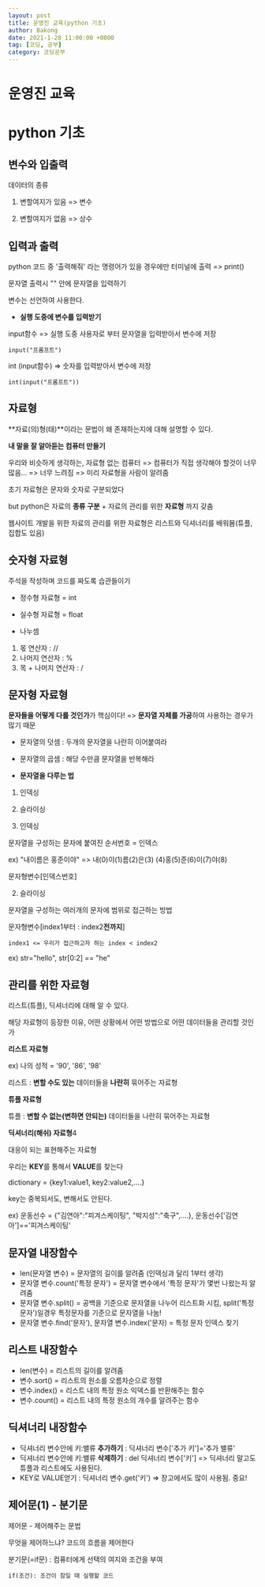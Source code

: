 ```yaml
---
layout: post
title: 운영진 교육(python 기초)
author: Bakong
date: 2021-1-28 11:00:00 +0800
tag: [코딩, 공부]
category: 코딩공부
---
```


# 운영진 교육

# python 기초

## 변수와 입출력

데이터의 종류

1. 변할여지가 있음 => 변수

2. 변할여지가 없음 => 상수


## 입력과 출력

python 코드 중 '출력해줘' 라는 명령어가 있을 경우에만 터미널에 출력 => print()

문자열 출력시 "" 안에 문자열을 입력하기

변수는 선언하여 사용한다.

* **실행 도중에 변수를 입력받기**

input함수 => 실행 도중 사용자로 부터 문자열을 입력받아서 변수에 저장

```
input("프롬프트") 
```

int (input함수) => 숫자를 입력받아서 변수에 저장

```
int(input("프롬프트"))
```

## 자료형

**자료(의)형(태)**이라는 문법이 왜 존재하는지에 대해 설명할 수 있다.

**내 말을 잘 알아듣는 컴퓨터 만들기**

우리와 비슷하게 생각하는, 자료형 없는 컴퓨터 => 컴퓨터가 직접 생각해야 할것이 너무 많음... => 너무 느려짐 => 미리 자료형을 사람이 알려줌

초기 자료형은 문자와 숫자로 구분되었다

but python은 자료의 **종류 구분** + 자료의 관리를 위한 **자료형** 까지 갖춤

웹사이트 개발을 위한 자료의 관리를 위한 자료형은 리스트와 딕셔너리를 배워봄(튜플, 집합도 있음)

## 숫자형 자료형

주석을 작성하며 코드를 짜도록 습관들이기

* 정수형 자료형 = int
* 실수형 자료형 = float

* 나누셈

1. 몫 연산자 : //
2. 나머지 연산자 : %
3. 목 + 나머지 연산자 : /

## 문자형 자료형

**문자들을 어떻게 다룰 것인가**가 핵심이다! => **문자열 자체를 가공**하여 사용하는 경우가 많기 때문

* 문자열의 덧셈 : 두개의 문자열을 나란히 이어붙여라
* 문자열의 곱셈 : 해당 수만큼 문자열을 반복해라

* **문자열을 다루는 법**
1. 인덱싱
2. 슬라이싱

1. 인덱싱

문자열을 구성하는 문자에 붙여진 순서번호 = 인덱스

ex) "내이름은 홍준이야" => 내(0)이(1)름(2)은(3) (4)홍(5)준(6)이(7)야(8)

문자형변수[인덱스번호]

2. 슬라이싱

문자열을 구성하는 여러개의 문자에 범위로 접근하는 방법

문자형변수[index1부터 : index2**전까지**]

```
index1 <= 우리가 접근하고자 하는 index < index2
```
ex) str="hello", str[0:2] == "he"

## 관리를 위한 자료형

리스트(튜플), 딕셔너리에 대해 알 수 있다.

해당 자료형이 등장한 이유, 어떤 상황에서 어떤 방법으로 어떤 데이터들을 관리할 것인가

**리스트 자료형**

ex) 나의 성적 = '90', '86', '98'

리스트 : **변할 수도 있는** 데이터들을 **나란히** 묶어주는 자료형

**튜플 자료형**

튜플 : **변할 수 없는(변하면 안되는)** 데이터들을 나란히 묶어주는 자료형

**딕셔너리(해쉬) 자료형**4

대응이 되는 표현해주는 자료형

우리는 **KEY**를 통해서 **VALUE**를 찾는다

dictionary = {key1:value1, key2:value2,....}

key는 중복되서도, 변해서도 안된다.

ex) 운동선수 = {"김연아":"피겨스케이팅", "박지성":"축구",....}, 운동선수['김연아']=='피겨스케이팅'

## 문자열 내장함수

* len(문자열 변수) = 문자열의 길이를 알려줌 (인덱싱과 달리 1부터 생각)
* 문자열 변수.count('특정 문자') = 문자열 변수에서 '특정 문자'가 몇번 나왔는지 알려줌
* 문자열 변수.split() = 공백을 기준으로 문자열을 나누어 리스트화 시킴, split('특정문자')일경우 특정문자를 기준으로 문자열을 나눔!
* 문자열 변수.find('문자'), 문자열 변수.index('문자) = 특정 문자 인덱스 찾기

## 리스트 내장함수

* len(변수) = 리스트의 길이를 알려줌
* 변수.sort() = 리스트의 원소를 오름차순으로 정렬
* 변수.index() = 리스트 내의 특정 원소 익덱스를 반환해주는 함수
* 변수.count() = 리스트 내의 특정 원소의 개수를 알려주는 함수

## 딕셔너리 내장함수

* 딕셔너리 변수안에 키:밸류 **추가하기** : 딕셔너리 변수['추가 키']='추가 밸류'
* 딕셔너리 변수안에 키:밸류 **삭제하기** : del 딕셔너리 변수['키'] => 딕셔너리 말고도 튜플과 리스트에도 사용된다.
* KEY로 VALUE얻기 : 딕셔너리 변수.get('키') => 장고에서도 많이 사용됨. 중요!

## 제어문(1) - 분기문

제어문 - 제어해주는 문법

무엇을 제어하느냐? 코드의 흐름을 제어한다

분기문(=if문) : 컴퓨터에게 선택의 여지와 조건을 부여
```
if(조건): 조건이 참일 때 실행할 코드
```
